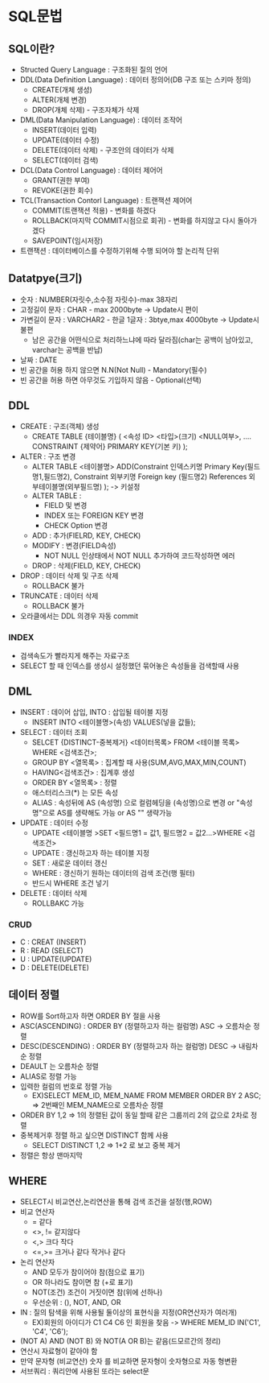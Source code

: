 # SQL문법

## SQL이란?
- Structed Query Language : 구조화된 질의 언어
- DDL(Data Definition Language) : 데이터 정의어(DB 구조 또는 스키마 정의)
    - CREATE(개체 생성)
    - ALTER(개체 변경)
    - DROP(개체 삭제) - 구조자체가 삭제
- DML(Data Manipulation Language) : 데이터 조작어
    - INSERT(데이터 입력)
    - UPDATE(데이터 수정)
    - DELETE(데이터 삭제) - 구조안의 데이터가 삭제
    - SELECT(데이터 검색)
- DCL(Data Control Language) : 데이터 제어어
    - GRANT(권한 부여)
    - REVOKE(권한 회수)
- TCL(Transaction Contorl Language) : 트랜잭션 제어어
    - COMMIT(트랜잭션 적용) - 변화를 하겠다
    - ROLLBACK(마지막 COMMIT시점으로 회귀) - 변화를 하지않고 다시 돌아가겠다
    - SAVEPOINT(임시저장)
- 트랜잭션 : 데이터베이스를 수정하기위해 수행 되어야 할 논리적 단위


## Datatpye(크기)
- 숫자 : NUMBER(자릿수,소수점 자릿수)-max 38자리
- 고정길이 문자 : CHAR - max 2000byte -> Update시 편이
- 가변길이 문자 : VARCHAR2 - 한글 1글자 : 3btye,max 4000byte -> Update시 불편
    + 남은 공간을 어떤식으로 처리하느냐에 따라 달라짐(char는 공백이 남아있고, varchar는 공백을 반납)
- 날짜 : DATE
- 빈 공간을 허용 하지 않으면 N.N(Not Null) - Mandatory(필수)
- 빈 공간을 허용 하면 아무것도 기입하지 않음 - Optional(선택)


## DDL
- CREATE : 구조(객체) 생성
    - CREATE TABLE {테이블명} (
        <속성 ID> <타입>(크기) <NULL여부>,
        ....
        CONSTRAINT {제약어} PRIMARY KEY(기본 키)
    );
- ALTER : 구조 변경
    - ALTER TABLE <테이블명> ADD(Constraint 인덱스키명 Primary Key(필드명1,필드명2), Constraint 외부키명 Foreign key (필드명2) References 외부테이블명(외부필드명)  );  -> 키설정
    - ALTER TABLE :    
        - FIELD 및 변경
        - INDEX 또는 FOREIGN KEY 변경
        - CHECK Option 변경
    - ADD : 추가(FIELRD, KEY, CHECK)
    - MODIFY : 변경(FIELD속성)
        - NOT NULL 인상태에서 NOT NULL 추가하여 코드작성하면 에러
    - DROP : 삭제(FIELD, KEY, CHECK)
- DROP : 데이터 삭제 및 구조 삭제
    - ROLLBACK 불가
- TRUNCATE : 데이터 삭제
    - ROLLBACK 불가
- 오라클에서는 DDL 의경우 자동 commit

### INDEX
- 검색속도가 빨라지게 해주는 자료구조
- SELECT 할 때 인덱스를 생성시 설정했던 묶어놓은 속성들을 검색할때 사용

## DML
- INSERT : 데이어 삽입, INTO : 삽입될 테이블 지정
    - INSERT INTO <테이블명>(속성) VALUES(넣을 값들);
- SELECT : 데이터 조회
    - SELCET {DISTINCT-중복제거} <데이터목록> FROM <테이블 목록> WHERE <검색조건>;
    - GROUP BY <열목록> : 집계할 때 사용(SUM,AVG,MAX,MIN,COUNT)
    - HAVING<검색조건> : 집계후 생성
    - ORDER BY <열목록> : 정렬
    - 애스터리스크(*) 는 모든 속성
    - ALIAS : 속성뒤에 AS (속성명) 으로 컬럼헤딩을 (속성명)으로 변경 or "속성명"으로 AS를 생략해도 가능 or AS "" 생략가능
- UPDATE : 데이터 수정
    - UPDATE <테이블명 >SET <필드명1 = 값1, 필드명2 = 값2...>WHERE <검색조건>
    - UPDATE : 갱신하고자 하는 테이블 지정
    - SET : 새로운 데이터 갱신
    - WHERE : 갱신하기 원하는 데이터의 검색 조건(행 필터)
    - 반드시 WHERE 조건 넣기
- DELETE : 데이터 삭제
    - ROLLBAKC 가능


### CRUD
- C : CREAT (INSERT)
- R : READ (SELECT)
- U : UPDATE(UPDATE)
- D : DELETE(DELETE)

## 데이터 정렬
- ROW를 Sort하고자 하면 ORDER BY 절을 사용
- ASC(ASCENDING) : ORDER BY (정렬하고자 하는 컬럼명) ASC -> 오름차순 정렬
- DESC(DESCENDING) : ORDER BY (정렬하고자 하는 컬럼명) DESC -> 내림차순 정렬
- DEAULT 는 오름차순 정렬
- ALIAS로 정렬 가능
- 입력한 컬럼의 번호로 정렬 가능
    - EX)SELECT MEM_ID, MEM_NAME FROM MEMBER ORDER BY 2 ASC; => 2번째인 MEM_NAME으로 오름차순 정렬
- ORDER BY 1,2 => 1의 정렬된 값이 동일 할때 같은 그룹끼리 2의 값으로 2차로 정렬
- 중복제거후 정렬 하고 싶으면 DISTINCT 함께 사용
    - SELECT DISTINCT 1,2 => 1+2 로 보고 중복 제거
- 정렬은 항상 맨마지막

## WHERE
- SELECT시 비교연산,논리연산을 통해 검색 조건을 설정(행,ROW)
- 비교 연산자
    - = 같다
    - <>, != 같지않다
    - <,> 크다 작다
    - <=,>= 크거나 같다 작거나 같다
- 논리 연산자
    - AND 모두가 참이어야 참(점으로 표기)
    - OR 하나라도 참이면 참 (+로 표기)
    - NOT(조건) 조건이 거짓이면 참(위에 선하나)
    - 우선순위 : (), NOT, AND, OR
- IN : 질의 탐색을 위해 사용될 둘이상의 표현식을 지정(OR연산자가 여러개)
    - EX)회원의 아이디가 C1 C4 C6 인 회원을 찾음 -> WHERE MEM_ID IN('C1', 'C4', 'C6');
- (NOT A) AND (NOT B) 와 NOT(A OR B)는 같음(드모르간의 정리)
- 연산시 자료형이 같아야 함
- 만약 문자형 (비교연산) 숫자 를 비교하면 문자형이 숫자형으로 자동 형변환
- 서브쿼리 : 쿼리안에 사용된 또라는 select문